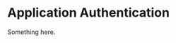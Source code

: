 [title]: # (Application Authentication)
[tags]: # (XXX)
[priority]: # (2204)
# Application Authentication
Something here.
